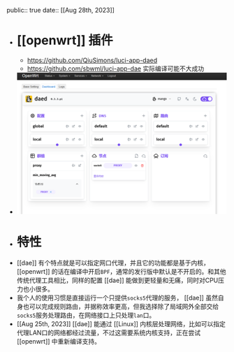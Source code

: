 public:: true
date:: [[Aug 28th, 2023]]

- # [[openwrt]] 插件
	- https://github.com/QiuSimons/luci-app-daed
	- https://github.com/sbwml/luci-app-dae 实际编译可能不大成功
- ![image.png](../assets/image_1693154715510_0.png)
- # 特性
- [[dae]] 有个特点就是可以指定网口代理，并且它的功能都是基于内核，[[openwrt]] 的话在编译中开启`BPF`，通常的发行版中默认是不开启的。和其他传统代理工具相比，同样的配置 [[dae]] 能做到更轻量和无痛，同时对CPU压力也小很多。
- 我个人的使用习惯是直接运行一个只提供`socks5`代理的服务， [[dae]] 虽然自身也可以完成规则路由，并据称效率更高，但我选择除了局域网外全部交给`socks5`服务处理路由，在网络接口上只处理`lan`口。
- [[Aug 25th, 2023]] [[dae]] 能通过 [[Linux]] 内核层处理网络，比如可以指定代理LAN口的网络都经过流量，不过这需要系统内核支持，正在尝试 [[openwrt]] 中重新编译支持。